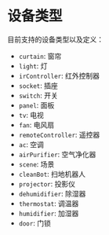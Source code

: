 # 设备类型

目前支持的设备类型以及定义：

- `curtain`: 窗帘
- `light`: 灯
- `irController`: 红外控制器
- `socket`: 插座
- `switch`: 开关
- `panel`: 面板
- `tv`: 电视
- `fan`: 电风扇
- `remoteController`: 遥控器
- `ac`: 空调
- `airPurifier`: 空气净化器
- `scene`: 场景
- `cleanBot`: 扫地机器人
- `projector`: 投影仪
- `dehumidifier`: 除湿器
- `thermostat`: 调温器
- `humidifier`: 加湿器
- `door`: 门锁
